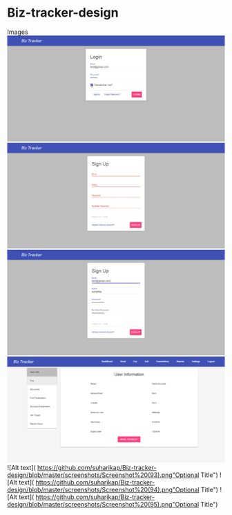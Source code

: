 # Biz-tracker-design

Images
![Alt text]( https://github.com/suharikap/Biz-tracker-design/blob/master/screenshots/Screenshot%20(88).png "Optional Title")
![Alt text]( https://github.com/suharikap/Biz-tracker-design/blob/master/screenshots/Screenshot%20(90).png "Optional Title")
![Alt text]( https://github.com/suharikap/Biz-tracker-design/blob/master/screenshots/Screenshot%20(91).png "Optional Title")
![Alt text]( https://github.com/suharikap/Biz-tracker-design/blob/master/screenshots/Screenshot%20(92).png "Optional Title")
![Alt text]( https://github.com/suharikap/Biz-tracker-design/blob/master/screenshots/Screenshot%20(93).png"Optional Title")
![Alt text]( https://github.com/suharikap/Biz-tracker-design/blob/master/screenshots/Screenshot%20(94).png"Optional Title")
![Alt text]( https://github.com/suharikap/Biz-tracker-design/blob/master/screenshots/Screenshot%20(95).png"Optional Title")
